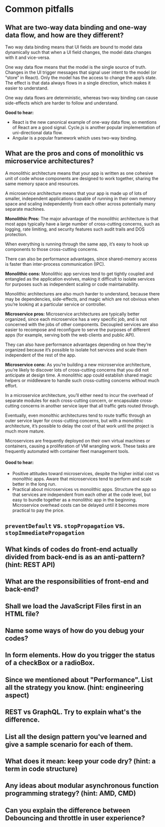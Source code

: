 # Common pitfalls

## What are two-way data binding and one-way data flow, and how are they different?

Two way data binding means that UI fields are bound to model data dynamically such that when a UI field changes, the model data changes with it and vice-versa.

One way data flow means that the model is the single source of truth. Changes in the UI trigger messages that signal user intent to the model \(or “store” in React\). Only the model has the access to change the app’s state. The effect is that data always flows in a single direction, which makes it easier to understand.

One way data flows are deterministic, whereas two-way binding can cause side-effects which are harder to follow and understand.

**Good to hear:**

* React is the new canonical example of one-way data flow, so mentions of React are a good signal. Cycle.js is another popular implementation of uni-directional data flow.
* Angular is a popular framework which uses two-way binding.

## What are the pros and cons of monolithic vs microservice architectures?

A monolithic architecture means that your app is written as one cohesive unit of code whose components are designed to work together, sharing the same memory space and resources.

A microservice architecture means that your app is made up of lots of smaller, independent applications capable of running in their own memory space and scaling independently from each other across potentially many separate machines.

**Monolithic Pros:** The major advantage of the monolithic architecture is that most apps typically have a large number of cross-cutting concerns, such as logging, rate limiting, and security features such audit trails and DOS protection.

When everything is running through the same app, it’s easy to hook up components to those cross-cutting concerns.

There can also be performance advantages, since shared-memory access is faster than inter-process communication \(IPC\).

**Monolithic cons:** Monolithic app services tend to get tightly coupled and entangled as the application evolves, making it difficult to isolate services for purposes such as independent scaling or code maintainability.

Monolithic architectures are also much harder to understand, because there may be dependencies, side-effects, and magic which are not obvious when you’re looking at a particular service or controller.

**Microservice pros:** Microservice architectures are typically better organized, since each microservice has a very specific job, and is not concerned with the jobs of other components. Decoupled services are also easier to recompose and reconfigure to serve the purposes of different apps \(for example, serving both the web clients and public API\).

They can also have performance advantages depending on how they’re organized because it’s possible to isolate hot services and scale them independent of the rest of the app.

**Microservice cons:** As you’re building a new microservice architecture, you’re likely to discover lots of cross-cutting concerns that you did not anticipate at design time. A monolithic app could establish shared magic helpers or middleware to handle such cross-cutting concerns without much effort.

In a microservice architecture, you’ll either need to incur the overhead of separate modules for each cross-cutting concern, or encapsulate cross-cutting concerns in another service layer that all traffic gets routed through.

Eventually, even monolthic architectures tend to route traffic through an outer service layer for cross-cutting concerns, but with a monolithic architecture, it’s possible to delay the cost of that work until the project is much more mature.

Microservices are frequently deployed on their own virtual machines or containers, causing a proliferation of VM wrangling work. These tasks are frequently automated with container fleet management tools.

#### **Good to hear:**

* Positive attitudes toward microservices, despite the higher initial cost vs monolthic apps. Aware that microservices tend to perform and scale better in the long run.
* Practical about microservices vs monolithic apps. Structure the app so that services are independent from each other at the code level, but easy to bundle together as a monolithic app in the beginning. Microservice overhead costs can be delayed until it becomes more practical to pay the price.

## `preventDefault` vs. `stopPropagation` vs. `stopImmediatePropagation`

## What kinds of codes do front-end actually divided from back-end is as an anti-pattern? \(hint: REST API\)

## What are the responsibilities of front-end and back-end?

## Shall we load the JavaScript Files first in an HTML file?

## Name some ways of how do you debug your codes?

## In form elements. How do you trigger the status of a checkBox or a radioBox.

## Since we mentioned about "Performance". List all the strategy you know. \(hint: engineering aspect\)

## REST vs GraphQL. Try to explain what's the difference.

## List all the design pattern you've learned and give a sample scenario for each of them.

## What does it mean: keep your code dry? \(hint: a term in code structure\)

## Any ideas about modular asynchronous function programming strategy? \(hint: AMD, CMD\)

## Can you explain the difference between Debouncing and throttle in user experience?

